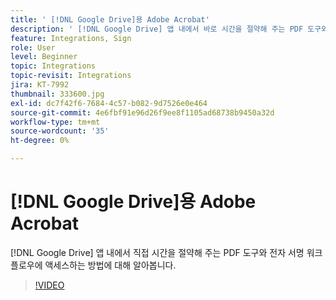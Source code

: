 ```yaml
---
title: ' [!DNL Google Drive]용 Adobe Acrobat'
description: ' [!DNL Google Drive] 앱 내에서 바로 시간을 절약해 주는 PDF 도구와 전자 서명 워크플로우에 액세스할 수 있습니다.'
feature: Integrations, Sign
role: User
level: Beginner
topic: Integrations
topic-revisit: Integrations
jira: KT-7992
thumbnail: 333600.jpg
exl-id: dc7f42f6-7684-4c57-b082-9d7526e0e464
source-git-commit: 4e6fbf91e96d26f9ee8f1105ad68738b9450a32d
workflow-type: tm+mt
source-wordcount: '35'
ht-degree: 0%

---
```


# [!DNL Google Drive]용 Adobe Acrobat

[!DNL Google Drive] 앱 내에서 직접 시간을 절약해 주는 PDF 도구와 전자 서명 워크플로우에 액세스하는 방법에 대해 알아봅니다.

>[!VIDEO](https://video.tv.adobe.com/v/333600?quality=12&learn=on&hidetitle=true)
